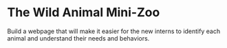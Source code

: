 # The Wild Animal Mini-Zoo

Build a webpage that will make it easier for the new interns to identify each animal and understand their needs and behaviors.
